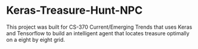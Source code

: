 # Keras-Treasure-Hunt-NPC
This project was built for CS-370 Current/Emerging Trends that uses Keras and Tensorflow to build an intelligent agent that locates treasure optimally on a eight by eight grid.
